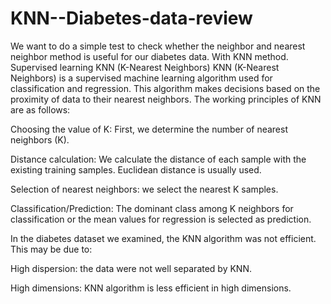 # KNN--Diabetes-data-review
We want to do a simple test to check whether the neighbor and nearest neighbor method is useful for our diabetes data. With KNN method. Supervised learning
 KNN (K-Nearest Neighbors)
KNN (K-Nearest Neighbors) is a supervised machine learning algorithm used for classification and regression. This algorithm makes decisions based on the proximity of data to their nearest neighbors. The working principles of KNN are as follows:

Choosing the value of K: First, we determine the number of nearest neighbors (K).

Distance calculation: We calculate the distance of each sample with the existing training samples. Euclidean distance is usually used.

Selection of nearest neighbors: we select the nearest K samples.

Classification/Prediction: The dominant class among K neighbors for classification or the mean values ​​for regression is selected as prediction.

In the diabetes dataset we examined, the KNN algorithm was not efficient. This may be due to:

High dispersion: the data were not well separated by KNN.

High dimensions: KNN algorithm is less efficient in high dimensions.

